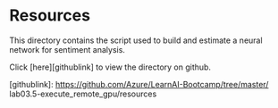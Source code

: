 # Resources

This directory contains the script used to build and estimate a neural network for sentiment analysis.

Click [here][githublink] to view the directory on github.

[githublink]: https://github.com/Azure/LearnAI-Bootcamp/tree/master/ lab03.5-execute_remote_gpu/resources
